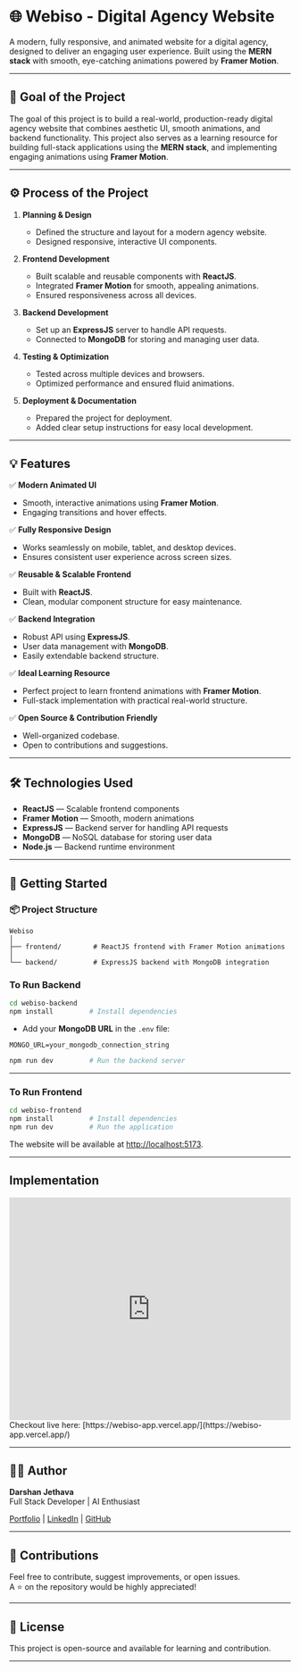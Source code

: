 
# 🌐 Webiso - Digital Agency Website

A modern, fully responsive, and animated website for a digital agency, designed to deliver an engaging user experience. Built using the **MERN stack** with smooth, eye-catching animations powered by **Framer Motion**.

---

## 🎯 Goal of the Project

The goal of this project is to build a real-world, production-ready digital agency website that combines aesthetic UI, smooth animations, and backend functionality. This project also serves as a learning resource for building full-stack applications using the **MERN stack**, and implementing engaging animations using **Framer Motion**.

---

## ⚙️ Process of the Project

1. **Planning & Design**
   - Defined the structure and layout for a modern agency website.
   - Designed responsive, interactive UI components.

2. **Frontend Development**
   - Built scalable and reusable components with **ReactJS**.
   - Integrated **Framer Motion** for smooth, appealing animations.
   - Ensured responsiveness across all devices.

3. **Backend Development**
   - Set up an **ExpressJS** server to handle API requests.
   - Connected to **MongoDB** for storing and managing user data.

4. **Testing & Optimization**
   - Tested across multiple devices and browsers.
   - Optimized performance and ensured fluid animations.

5. **Deployment & Documentation**
   - Prepared the project for deployment.
   - Added clear setup instructions for easy local development.

---

## 💡 Features

✅ **Modern Animated UI**  
- Smooth, interactive animations using **Framer Motion**.  
- Engaging transitions and hover effects.  

✅ **Fully Responsive Design**  
- Works seamlessly on mobile, tablet, and desktop devices.  
- Ensures consistent user experience across screen sizes.  

✅ **Reusable & Scalable Frontend**  
- Built with **ReactJS**.  
- Clean, modular component structure for easy maintenance.  

✅ **Backend Integration**  
- Robust API using **ExpressJS**.  
- User data management with **MongoDB**.  
- Easily extendable backend structure.  

✅ **Ideal Learning Resource**  
- Perfect project to learn frontend animations with **Framer Motion**.  
- Full-stack implementation with practical real-world structure.  

✅ **Open Source & Contribution Friendly**  
- Well-organized codebase.  
- Open to contributions and suggestions.  

---

## 🛠 Technologies Used

- **ReactJS** — Scalable frontend components  
- **Framer Motion** — Smooth, modern animations  
- **ExpressJS** — Backend server for handling API requests  
- **MongoDB** — NoSQL database for storing user data  
- **Node.js** — Backend runtime environment  

---

## 🚀 Getting Started

### 📦 Project Structure

```
Webiso
│
├── frontend/        # ReactJS frontend with Framer Motion animations
│
└── backend/         # ExpressJS backend with MongoDB integration
```

### To Run Backend

```bash
cd webiso-backend
npm install         # Install dependencies
```

- Add your **MongoDB URL** in the `.env` file:

```env
MONGO_URL=your_mongodb_connection_string
```

```bash
npm run dev         # Run the backend server
```

---

### To Run Frontend

```bash
cd webiso-frontend
npm install         # Install dependencies
npm run dev         # Run the application
```

The website will be available at [http://localhost:5173](http://localhost:5173).

---

## Implementation

<iframe src="https://www.linkedin.com/embed/feed/update/urn:li:ugcPost:7341740944393703426?compact=1" height="399" width="504" frameborder="0" allowfullscreen="" title="Embedded LinkedIn post"></iframe>
Checkout live here: [https://webiso-app.vercel.app/](https://webiso-app.vercel.app/)

---

## 🙋‍♂️ Author

**Darshan Jethava**  
Full Stack Developer | AI Enthusiast  

[Portfolio](https://darshanjethava.vercel.app) | [LinkedIn](https://www.linkedin.com/in/darshan-jethava) | [GitHub](https://github.com/mr-dj06)

---

## 🤝 Contributions

Feel free to contribute, suggest improvements, or open issues.  
A ⭐ on the repository would be highly appreciated!

---

## 📄 License

This project is open-source and available for learning and contribution.

---
